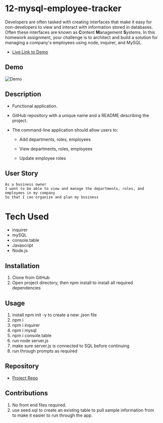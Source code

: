 # 12-mysql-employee-tracker

Developers are often tasked with creating interfaces that make it easy for non-developers to view and interact with information stored in databases. Often these interfaces are known as **C**ontent **M**anagement **S**ystems. In this homework assignment, your challenge is to architect and build a solution for managing a company's employees using node, inquirer, and MySQL.

- [Live Link to Demo](https://drive.google.com/file/d/10Wo5T-_HbWVWX1mrTZYBT84JKuuhUnCq/preview)

## Demo 

![Demo](https://drive.google.com/file/d/10Wo5T-_HbWVWX1mrTZYBT84JKuuhUnCq/preview)

## Description
* Functional application.

* GitHub repository with a unique name and a README describing the project.

* The command-line application should allow users to:

  * Add departments, roles, employees

  * View departments, roles, employees

  * Update employee roles

## User Story
```
As a business owner
I want to be able to view and manage the departments, roles, and employees in my company
So that I can organize and plan my business
```
# Tech Used
- inquirer
- mySQL
- console.table
- Javascript
- Node.js

## Installation
1. Clone from GitHub
2. Open project directory, then npm install to install all required dependencies 

## Usage
1. install npm init -y to create a new .json file
2. npm i
3. npm i inquirer
4. npm i mysql
5. npm i console.table
6. run node server.js
7. make sure server.js is connected to SQL before continuing
8. run through prompts as required 

## Repository

  - [Project Repo](https://github.com/arbean1978/Challenge12)

## Contributions

1. No front end files required.
2. use seed.sql to create an existing table to pull sample information from to make it easier to run through the app.